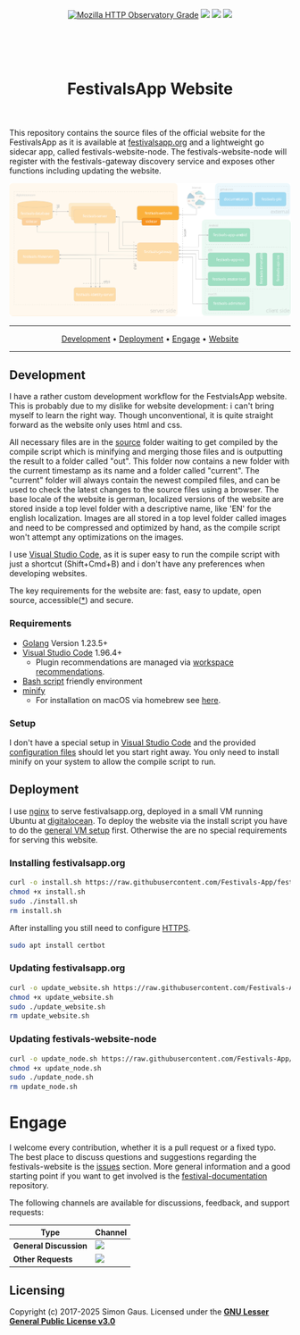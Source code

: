 <p align="center">
    <a href="https://img.shields.io/mozilla-observatory/grade/festivalsapp.org?publish" title="Latest Results"><img src="https://img.shields.io/mozilla-observatory/grade/festivalsapp.org?publish" alt="Mozilla HTTP Observatory Grade"></a>
    <a href="https://github.com/Festivals-App/festivals-website/commits/" title="Last Commit"><img src="https://img.shields.io/github/last-commit/Festivals-App/festivals-website?style=flat"></a>
   <a href="https://github.com/festivals-app/festivals-website/issues" title="Open Issues"><img src="https://img.shields.io/github/issues/festivals-app/festivals-website?style=flat"></a>
   <a href="./LICENSE" title="License"><img src="https://img.shields.io/github/license/festivals-app/festivals-website.svg"></a>
</p>

<h1 align="center">
    <br/><br/>
    FestivalsApp Website
    <br/><br/>
</h1

This repository contains the source files of the official website for the FestivalsApp as it is available at [festivalsapp.org](https://festivalsapp.org/) 
and a lightweight go sidecar app, called festivals-website-node. The festivals-website-node will register with the festivals-gateway discovery service and exposes other
functions including updating the website.

![Figure 1: Architecture Overview Highlighted](https://github.com/Festivals-App/festivals-documentation/blob/main/images/architecture/export/architecture_overview_website.svg "Figure 1: Architecture Overview Highlighted")

<hr/>
<p align="center">
  <a href="#development">Development</a> •
  <a href="#deployment">Deployment</a> •
  <a href="#engage">Engage</a> •
  <a href="https://festivalsapp.org">Website</a>
</p>
<hr/>

## Development

I have a rather custom development workflow for the FestvialsApp website. This is probably due to my dislike for website development: i can't bring myself to learn the right way.
Though unconventional, it is quite straight forward as the website only uses html and css.

All necessary files are in the [source](./source) folder waiting to get compiled by the compile script which is minifying and merging those files
and is outputting the result to a folder called "out". This folder now contains a new folder with the current timestamp as its name and a folder called "current".
The "current" folder will always contain the newest compiled files, and can be used to check the latest changes to the source files using a browser.
The base locale of the website is german, localized versions of the website are stored inside a top level folder with a descriptive name, 
like 'EN' for the english localization. Images are all stored in a top level folder called images and need to be compressed and optimized by hand, 
as the compile script won't attempt any optimizations on the images.

I use [Visual Studio Code](https://code.visualstudio.com/), as it is super easy to run the compile script with just a shortcut (Shift+Cmd+B) and i don't have any preferences when developing websites.

The key requirements for the website are: fast, easy to update, open source, accessible([*](https://github.com/Festivals-App/festivals-website/issues/1)) and secure.

### Requirements

- [Golang](https://go.dev/) Version 1.23.5+
- [Visual Studio Code](https://code.visualstudio.com/download) 1.96.4+
  - Plugin recommendations are managed via [workspace recommendations](https://code.visualstudio.com/docs/editor/extension-marketplace#_recommended-extensions).
- [Bash script](https://en.wikipedia.org/wiki/Bash_(Unix_shell)) friendly environment
- [minify](https://github.com/tdewolff/minify)
  - For installation on macOS via homebrew see [here](https://github.com/tdewolff/minify/issues/253).

### Setup

I don't have a special setup in [Visual Studio Code](https://code.visualstudio.com/download) and the provided [configuration files](./.vscode) should let you start right away.
You only need to install minify on your system to allow the compile script to run.

## Deployment

I use [nginx](https://www.nginx.com/) to serve festivalsapp.org, deployed in a small VM running Ubuntu at [digitalocean](https://www.digitalocean.com/). To deploy the website via the install script you have to do the [general VM setup](https://github.com/Festivals-App/festivals-documentation/tree/master/deployment/general-vm-setup) first. Otherwise the are no special requirements for serving this website.

### Installing festivalsapp.org

```bash
curl -o install.sh https://raw.githubusercontent.com/Festivals-App/festivals-website/master/operation/install.sh
chmod +x install.sh
sudo ./install.sh
rm install.sh
```

After installing you still need to configure [HTTPS](https://dev.to/joelaberger/no-magic-letsencrypt-certbot-and-nginx-configuration-recipe-3a97).

```bash
sudo apt install certbot
```

### Updating festivalsapp.org

```bash
curl -o update_website.sh https://raw.githubusercontent.com/Festivals-App/festivals-website/master/operation/update_website.sh
chmod +x update_website.sh
sudo ./update_website.sh
rm update_website.sh
```

### Updating festivals-website-node

```bash
curl -o update_node.sh https://raw.githubusercontent.com/Festivals-App/festivals-website/master/operation/update_node.sh
chmod +x update_node.sh
sudo ./update_node.sh
rm update_node.sh
```

# Engage

I welcome every contribution, whether it is a pull request or a fixed typo. The best place to discuss questions and suggestions regarding the festivals-website is the [issues](https://github.com/festivals-app/festivals-website/issues/) section. More general
information and a good starting point if you want to get involved is the [festival-documentation](https://github.com/Festivals-App/festivals-documentation) repository.

The following channels are available for discussions, feedback, and support requests:

| Type                     | Channel                                                |
| ------------------------ | ------------------------------------------------------ |
| **General Discussion**   | <a href="https://github.com/festivals-app/festivals-documentation/issues/new/choose" title="General Discussion"><img src="https://img.shields.io/github/issues/festivals-app/festivals-documentation/question.svg?style=flat-square"></a> </a>   |
| **Other Requests**    | <a href="mailto:simon@festivalsapp.org" title="Email me"><img src="https://img.shields.io/badge/email-Simon-green?logo=mail.ru&style=flat-square&logoColor=white"></a>   |

## Licensing

Copyright (c) 2017-2025 Simon Gaus. Licensed under the [**GNU Lesser General Public License v3.0**](./LICENSE)